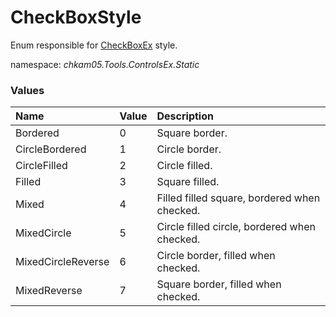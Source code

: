 # CheckBoxStyle
Enum responsible for [CheckBoxEx](CheckBoxEx.md) style.

namespace: _chkam05.Tools.ControlsEx.Static_

### Values

| Name               | Value | Description |
|:-------------------|:------|:------------|
| Bordered           | 0     | Square border. |
| CircleBordered     | 1     | Circle border. |
| CircleFilled       | 2     | Circle filled. |
| Filled             | 3     | Square filled. |
| Mixed              | 4     | Filled filled square, bordered when checked. |
| MixedCircle        | 5     | Circle filled circle, bordered when checked. |
| MixedCircleReverse | 6     | Circle border, filled when checked. |
| MixedReverse       | 7     | Square border, filled when checked. |

